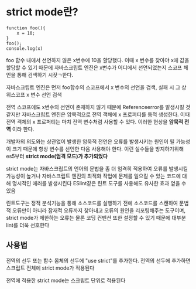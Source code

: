 # strict mode란?

```
function foo(){
	x = 10;
}
foo();
console.log(x)
```

foo 함수 내에서 선언하지 않은 x변수에 10을 할당했다. 이때 x 변수를 찾아야 x에 값을 할당할 수 있기 때문에 자바스크립트 엔진은 x변수가 어디에서 선언되었는지 스코프 체인을 통해 검색하기 시잦ㄱ한다.



자바스크립트 엔진은 먼저 foo함수의 스코프에서 x 변수의 선언을 검색, 실패 시 그 상위스코프 x 변수 선언 검색

전역 스코프에도 x변수의 선언이 존재하지 않기 때문에 Referenceerror를 발생시킬 것 같지만 자바스크립트 엔진은 암묵적으로 전역 객체에 x 프로퍼티를 동적 생성한다. 이때 전역 객체의 x 프로퍼티는 마치 전역 변수처럼 사용할 수 있다. 이러한 현상을 **암묵적 전역** 이라 한다.

개발자의 의도와는 상관없이 발생한 암묵적 전언은 오류를 발생시키는 원인이 될 가능성이 크기 때문에 항상 변수를 선언한 다음 사용해야 한다. 이런 실수들을 방지하기위해 es5부터 **strict mode(엄격 모드)가 추가되었다**



strict mode는 자바스크립트의 언어의 문법을 좀 더 엄격히 적용하여 오류를 발생시킬 가능성이 높거나 자바스크립트 엔진의 최적화 작업에 문제를 일으킬 수 있는 코드에 대해 명시적인 에러를 발생시킨다 ESlint같은 린트 도구를 사용해도 유사한 효과 얻을 수 있음

린트도구는 정적 분석기능을 통해 소스코드를 실행하기 전에 소스코드를 스캔하여 문법적 오류만이 아니라 잠재적 오류까지 찾아내고 오류의 원인을 리포팅해주는 도구이며, strict mode가 제한하는 오류는 물론 코딩 컨벤션 또한 설정할 수 있기 때문에 대부분 lint를 더욱 선호한다



## 사용법

전역의 선두 또는 함수 몸체의 선두에 "use strict"를 추가한다. 전역의 선두에 추가하면 스크립트 전체에 strict mode가 적용된다

전역에 적용한 strict mode는 스크립트 단위로 적용된다